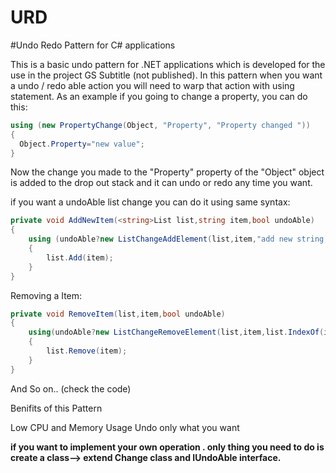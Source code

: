 # URD
#Undo Redo Pattern for C# applications


This is a basic undo pattern for .NET applications which is developed for the use in the project GS Subtitle (not published). 
In this pattern when you want a undo / redo able action you will need to warp that action with using statement.
As an example if you going to change a property, you can do this:
```C#
using (new PropertyChange(Object, "Property", "Property changed "))
{
  Object.Property="new value";
}
```
Now the change you made to the "Property" property of the "Object" object is added to the drop out stack and it can undo or redo any time you want.

if you want a undoAble list change you can do it using same syntax:

```C#
private void AddNewItem(<string>List list,string item,bool undoAble)
{
	using (undoAble?new ListChangeAddElement(list,item,"add new string to the string list"):null) //you can use a condition then you can minimize code
	{
		list.Add(item);
	}
}
```
Removing a Item:
```C#
private void RemoveItem(list,item,bool undoAble)
{
	using(undoAble?new ListChangeRemoveElement(list,item,list.IndexOf(item)," remove "+item+" from the string list"))
	{
		list.Remove(item);
	}
}
```
And So on.. (check the code)

Benifits of this Pattern

Low CPU and Memory Usage
Undo only what you want

<b>if you want to implement your own operation . only thing you need to do is create a class--> extend Change class and IUndoAble interface.</b> 


